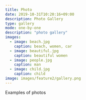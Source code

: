 ```yaml
---
title: Photo
date: 2019-10-31T10:20:16+09:00
description: Photo Gallery
type: gallery
mode: one-by-one
description: "photo gallery"
images:
  - image: beach.jpg
    caption: beach, women, car
  - image: beautiful.jpg
    caption: beautiful women
  - image: people.jpg
    caption: man
  - image: child.jpg
    caption: child
image: images/feature2/gallery.png
---
```


Examples of photos
